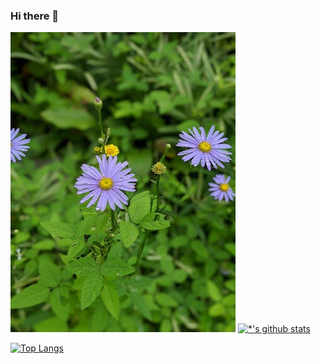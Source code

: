 ### Hi there 👋
<img src = 'images/picture12.jpg'> </img>
[![*'s github stats](https://github-readme-stats.vercel.app/api?username=dandanhee)](https://github.com/dandanhee)

[![Top Langs](https://github-readme-stats.vercel.app/api/top-langs/?username=dandanhee)](https://github.com/dandanhee/github-readme-stats)
